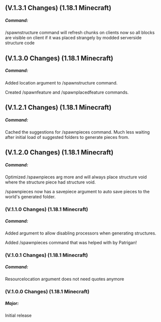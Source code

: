 ## **(V.1.3.1 Changes) (1.18.1 Minecraft)**

##### Command:
/spawnstructure command will refresh chunks on clients now so all blocks are visible on client if it was placed strangely by modded serverside structure code


## **(V.1.3.0 Changes) (1.18.1 Minecraft)**

##### Command:
Added location argument to /spawnstructure command.

Created /spawnfeature and /spawnplacedfeature commands.


## **(V.1.2.1 Changes) (1.18.1 Minecraft)**

##### Command:
Cached the suggestions for /spawnpieces command. Much less waiting after initial load of suggested folders to generate pieces from.


## **(V.1.2.0 Changes) (1.18.1 Minecraft)**

##### Command:
Optimized /spawnpieces arg more and will always place structure void where the structure piece had structure void.

/spawnpieces now has a savepiece argument to auto save pieces to the world's generated folder.


### **(V.1.1.0 Changes) (1.18.1 Minecraft)**

##### Command:
Added argument to allow disabling processors when generating structures.

Added /spawnpieces command that was helped with by Patrigan!


### **(V.1.0.1 Changes) (1.18.1 Minecraft)**

##### Command:
Resourcelocation argument does not need quotes anymore


### **(V.1.0.0 Changes) (1.18.1 Minecraft)**

##### Major:
Initial release

